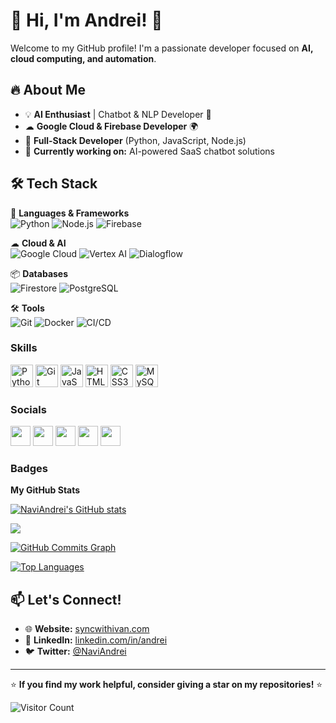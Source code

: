 # 👋 Hi, I'm Andrei! 🚀
Welcome to my GitHub profile! I'm a passionate developer focused on **AI, cloud computing, and automation**.

## 🔥 About Me
- 💡 **AI Enthusiast** | Chatbot & NLP Developer 🤖
- ☁ **Google Cloud & Firebase Developer** 🌍
- 🔧 **Full-Stack Developer** (Python, JavaScript, Node.js)
- 🎯 **Currently working on:** AI-powered SaaS chatbot solutions

## 🛠 Tech Stack
🚀 **Languages & Frameworks**  
![Python](https://img.shields.io/badge/-Python-blue?style=flat-square&logo=python)
![Node.js](https://img.shields.io/badge/-Node.js-green?style=flat-square&logo=node.js)
![Firebase](https://img.shields.io/badge/-Firebase-orange?style=flat-square&logo=firebase)

☁ **Cloud & AI**  
![Google Cloud](https://img.shields.io/badge/-GoogleCloud-blue?style=flat-square&logo=google-cloud)
![Vertex AI](https://img.shields.io/badge/-VertexAI-purple?style=flat-square&logo=google)
![Dialogflow](https://img.shields.io/badge/-Dialogflow-orange?style=flat-square&logo=dialogflow)

📦 **Databases**  
![Firestore](https://img.shields.io/badge/-Firestore-yellow?style=flat-square&logo=firebase)
![PostgreSQL](https://img.shields.io/badge/-PostgreSQL-blue?style=flat-square&logo=postgresql)

🛠 **Tools**  
![Git](https://img.shields.io/badge/-Git-black?style=flat-square&logo=git)
![Docker](https://img.shields.io/badge/-Docker-blue?style=flat-square&logo=docker)
![CI/CD](https://img.shields.io/badge/-GitHub%20Actions-gray?style=flat-square&logo=github-actions)

### Skills

<p align="left">
<a href="https://www.python.org/" target="_blank" rel="noreferrer"><img src="https://raw.githubusercontent.com/danielcranney/readme-generator/main/public/icons/skills/python-colored.svg" width="36" height="36" alt="Python" /></a>
<a href="https://git-scm.com/" target="_blank" rel="noreferrer"><img src="https://raw.githubusercontent.com/danielcranney/readme-generator/main/public/icons/skills/git-colored.svg" width="36" height="36" alt="Git" /></a>
<a href="https://developer.mozilla.org/en-US/docs/Web/JavaScript" target="_blank" rel="noreferrer"><img src="https://raw.githubusercontent.com/danielcranney/readme-generator/main/public/icons/skills/javascript-colored.svg" width="36" height="36" alt="JavaScript" /></a>
<a href="https://developer.mozilla.org/en-US/docs/Glossary/HTML5" target="_blank" rel="noreferrer"><img src="https://raw.githubusercontent.com/danielcranney/readme-generator/main/public/icons/skills/html5-colored.svg" width="36" height="36" alt="HTML5" /></a>
<a href="https://www.w3.org/TR/CSS/#css" target="_blank" rel="noreferrer"><img src="https://raw.githubusercontent.com/danielcranney/readme-generator/main/public/icons/skills/css3-colored.svg" width="36" height="36" alt="CSS3" /></a>
<a href="https://www.mysql.com/" target="_blank" rel="noreferrer"><img src="https://raw.githubusercontent.com/danielcranney/readme-generator/main/public/icons/skills/mysql-colored.svg" width="36" height="36" alt="MySQL" /></a>
</p>


### Socials

<p align="left"> 
  <a href="https://discord.com/users/andrei26#4908" target="_blank" rel="noreferrer"><img src="https://raw.githubusercontent.com/danielcranney/readme-generator/main/public/icons/socials/discord.svg" width="32" height="32" /></a> 
  <a href="https://www.github.com/NaviAndrei" target="_blank" rel="noreferrer"><img src="https://raw.githubusercontent.com/danielcranney/readme-generator/main/public/icons/socials/github.svg" width="32" height="32" /></a> 
  <a href="https://www.linkedin.com/in/sync-with-ivan/" target="_blank" rel="noreferrer"><img src="https://raw.githubusercontent.com/danielcranney/readme-generator/main/public/icons/socials/linkedin.svg" width="32" height="32" /></a>
<a href="https://www.instagram.com/sync.with.ivan/" target="_blank" rel="noreferrer"><img src="https://github.com/user-attachments/assets/2661b007-fedf-4159-b4f5-fc44bd7afc31" width="32" height="32" /></a>
  <a href="https://www.facebook.com/sync.with.ivan/" target="_blank" rel="noreferrer"><img src="https://github.com/user-attachments/assets/ed3dffbe-3e0e-4f51-a52f-ca4af840890c" width="32" height="32" /></a>
</p>



### Badges

<b>My GitHub Stats</b>

<a href="http://www.github.com/NaviAndrei"><img src="https://github-readme-stats.vercel.app/api?username=NaviAndrei&show_icons=true&hide=&count_private=true&title_color=0891b2&text_color=ffffff&icon_color=0891b2&bg_color=1c1917&hide_border=true&show_icons=true" alt="NaviAndrei's GitHub stats" /></a>

<a href="http://www.github.com/NaviAndrei"><img src="https://github-readme-streak-stats.herokuapp.com/?user=NaviAndrei&stroke=ffffff&background=1c1917&ring=0891b2&fire=0891b2&currStreakNum=ffffff&currStreakLabel=0891b2&sideNums=ffffff&sideLabels=ffffff&dates=ffffff&hide_border=true" /></a>

<a href="http://www.github.com/NaviAndrei"><img src="https://github-readme-activity-graph.cyclic.app/graph?username=NaviAndrei&bg_color=1c1917&color=ffffff&line=0891b2&point=ffffff&area_color=1c1917&area=true&hide_border=true&custom_title=GitHub%20Commits%20Graph" alt="GitHub Commits Graph" /></a>

<a href="https://github.com/NaviAndrei" align="left"><img src="https://github-readme-stats.vercel.app/api/top-langs/?username=NaviAndrei&langs_count=10&title_color=0891b2&text_color=ffffff&icon_color=0891b2&bg_color=1c1917&hide_border=true&locale=en&custom_title=Top%20%Languages" alt="Top Languages" /></a>


## 📫 Let's Connect!
- 🌐 **Website:** [syncwithivan.com](https://www.syncwithivan.com)
- 💼 **LinkedIn:** [linkedin.com/in/andrei](https://linkedin.com/in/andrei)
- 🐦 **Twitter:** [@NaviAndrei](https://twitter.com/NaviAndrei)

---
⭐ **If you find my work helpful, consider giving a star on my repositories!** ⭐

![Visitor Count](https://visitor-badge.laobi.icu/badge?page_id=NaviAndrei.NaviAndrei)


